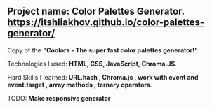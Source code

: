 Project name: **Color Palettes Generator**.  
**https://itshliakhov.github.io/color-palettes-generator/**
----
Copy of the **"Coolors - The super fast color palettes generator!"**.  

Technologies I used: **HTML, CSS, JavaScript, Chroma.JS**.  

Hard Skills I learned: **URL.hash , Chroma.js , work with event and event.target , array methods , ternary operators**.

TODO:
**Make responsive generator**

